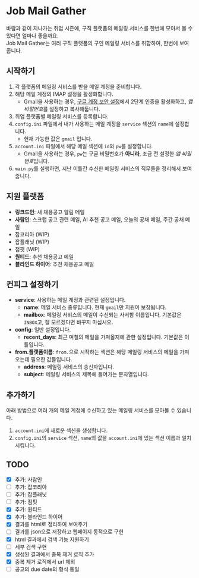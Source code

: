 # Job Mail Gather

바람과 같이 지나가는 취업 시즌에, 구직 플랫폼의 메일링 서비스를 한번에 모아서 볼 수 있다면 얼마나 좋을까요.  
Job Mail Gather는 여러 구직 플랫폼의 구인 메일링 서비스를 취합하여, 한번에 보여줍니다.

## 시작하기

1. 각 플랫폼의 메일링 서비스를 받을 메일 계정을 준비합니다.
2. 해당 메일 계정의 IMAP 설정을 활성화합니다.
    - Gmail을 사용하는 경우, [구글 계정 보안 설정](https://myaccount.google.com/security)에서 2단계 인증을 활성화하고, *앱 비밀번호*를 설정하고 복사해둡니다.
3. 취업 플랫폼별 메일링 서비스를 등록합니다.
4. `config.ini` 파일에서 내가 사용하는 메일 계정을 `service` 섹션의 `name`에 설정합니다.
    - 현재 가능한 값은 `gmail` 입니다.
5. `account.ini` 파일에서 해당 메일 섹션에 `id`와 `pw`를 설정합니다.
    - Gmail을 사용하는 경우, `pw`는 구글 비밀번호가 **아니라**, 조금 전 설정한 *앱 비밀번호*입니다.
6. `main.py`를 실행하면, 지난 이틀간 수신한 메일링 서비스의 직무들을 정리해서 보여줍니다.

## 지원 플랫폼

-   **링크드인**: 새 채용공고 알림 메일
-   **사람인**: 스크랩 공고 관련 메일, AI 추천 공고 메일, 오늘의 공채 메일, 주간 공채 메일
-   잡코리아 (WIP)
-   잡플래닛 (WIP)
-   점핏 (WIP)
-   **원티드**: 추천 채용공고 메일
-   **블라인드 하이어**: 추천 채용공고 메일

## 컨피그 설정하기

-   **service**: 사용하는 메일 계정과 관련된 설정입니다.
    -   **name**: 메일 서비스 종류입니다. 현재 `gmail`만 지원이 보장됩니다.
    -   **mailbox**: 메일링 서비스의 메일이 수신되는 사서함 이름입니다. 기본값은 `INBOX`고, 잘 모르겠다면 바꾸지 마십시오.
-   **config**: 일반 설정입니다.
    -   **recent_days**: 최근 며칠의 메일을 가져올지에 관한 설정입니다. 기본값은 이틀입니다.
-   **from.플랫폼이름**: `from.`으로 시작하는 섹션은 해당 메일링 서비스의 메일을 가져오는데 필요한 값들입니다.
    -   **address**: 메일링 서비스의 송신자입니다.
    -   **subject**: 메일링 서비스의 제목에 들어가는 문자열입니다.

## 추가하기

아래 방법으로 여러 개의 메일 계정에 수신하고 있는 메일링 서비스를 모아볼 수 있습니다.

1. `account.ini`에 새로운 섹션을 생성합니다.
2. `config.ini`의 `service` 섹션, `name`의 값을 `account.ini`에 있는 섹션 이름과 일치시킵니다.

## TODO

-   [x] 추가: 사람인
-   [ ] 추가: 잡코리아
-   [ ] 추가: 잡플래닛
-   [ ] 추가: 점핏
-   [x] 추가: 원티드
-   [x] 추가: 블라인드 하이어
-   [x] 결과를 html로 정리하여 보여주기
-   [ ] 결과를 json으로 저장하고 웹페이지 동적으로 구현
-   [x] html 결과에서 검색 기능 지원하기
-   [ ] 세부 검색 구현
-   [x] 생성된 결과에서 중복 제거 로직 추가
-   [x] 중복 제거 로직에서 url 제외
-   [ ] 공고의 due date의 형식 통일
